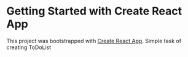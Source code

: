 # Getting Started with Create React App

This project was bootstrapped with [Create React App](https://github.com/facebook/create-react-app).
Simple task of creating ToDoList
